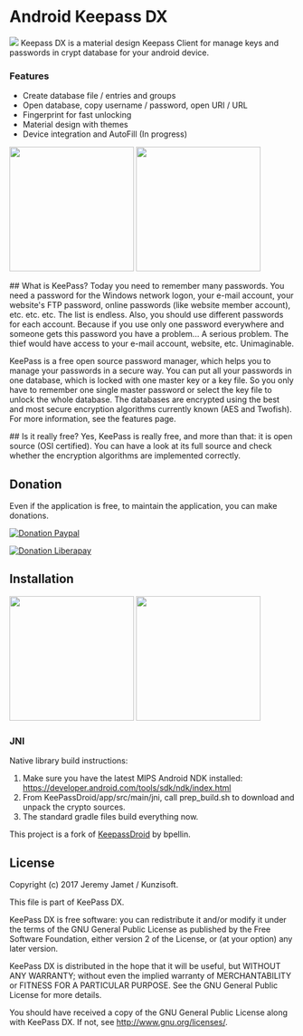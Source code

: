 # Android Keepass DX

<img src="https://raw.githubusercontent.com/Kunzisoft/KeePassDX/master/art/logo.png"> Keepass DX is a material design Keepass Client for manage keys and passwords in crypt database for your android device.

### Features
- Create database file / entries and groups
- Open database, copy username / password, open URI / URL
- Fingerprint for fast unlocking
- Material design with themes
- Device integration and AutoFill (In progress)

<img src="https://raw.githubusercontent.com/Kunzisoft/KeePassDX/master/art/screen0.jpg" width="220">
<img src="https://raw.githubusercontent.com/Kunzisoft/KeePassDX/master/art/screen2.jpg" width="220">

## What is KeePass?
Today you need to remember many passwords. You need a password for the Windows network logon, your e-mail account, your website's FTP password, online passwords (like website member account), etc. etc. etc. The list is endless. Also, you should use different passwords for each account. Because if you use only one password everywhere and someone gets this password you have a problem... A serious problem. The thief would have access to your e-mail account, website, etc. Unimaginable.

KeePass is a free open source password manager, which helps you to manage your passwords in a secure way. You can put all your passwords in one database, which is locked with one master key or a key file. So you only have to remember one single master password or select the key file to unlock the whole database. The databases are encrypted using the best and most secure encryption algorithms currently known (AES and Twofish). For more information, see the features page. 

## Is it really free?
Yes, KeePass is really free, and more than that: it is open source (OSI certified). You can have a look at its full source and check whether the encryption algorithms are implemented correctly.

## Donation

Even if the application is free, to maintain the application, you can make donations.

[![Donation Paypal](https://4.bp.blogspot.com/-ncaIbUGaHOk/WfhaThYUPGI/AAAAAAAAAVQ/_HidNgdB1q4DaC24ujaKNzH64KUUJiQewCLcBGAs/s1600/pay-with-paypal.png "")](https://www.paypal.com/cgi-bin/webscr?cmd=_s-xclick&hosted_button_id=KM6QMDAXZM3UU "Kunzisoft Paypal Donation")

[![Donation Liberapay](https://liberapay.com/assets/widgets/donate.svg "")](https://liberapay.com/Kunzisoft/donate "Kunzisoft Liberapay Donation")

## Installation


<img src="https://raw.githubusercontent.com/Kunzisoft/KeePassDX/master/art/screen4.jpg" width="220">
<img src="https://raw.githubusercontent.com/Kunzisoft/KeePassDX/master/art/screen5.jpg" width="220">

### JNI
Native library build instructions:
1. Make sure you have the latest MIPS Android NDK installed: 
   https://developer.android.com/tools/sdk/ndk/index.html
2. From KeePassDroid/app/src/main/jni, call prep_build.sh to download and unpack the crypto sources.
3. The standard gradle files build everything now.

This project is a fork of [KeepassDroid](https://github.com/bpellin/keepassdroid) by bpellin.

## License

 Copyright (c) 2017 Jeremy Jamet / Kunzisoft.

 This file is part of KeePass DX.

  KeePass DX is free software: you can redistribute it and/or modify
  it under the terms of the GNU General Public License as published by
  the Free Software Foundation, either version 2 of the License, or
  (at your option) any later version.

  KeePass DX is distributed in the hope that it will be useful,
  but WITHOUT ANY WARRANTY; without even the implied warranty of
  MERCHANTABILITY or FITNESS FOR A PARTICULAR PURPOSE.  See the
  GNU General Public License for more details.

  You should have received a copy of the GNU General Public License
  along with KeePass DX.  If not, see <http://www.gnu.org/licenses/>.
